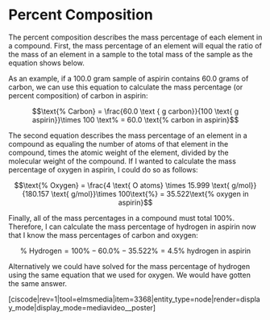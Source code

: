 <div style="float:right;margin:auto"><ebook-button title="Formulas" link="https://genchem.science.psu.edu/05-2-formulas"></ebook-button></div>


# Percent Composition

The percent composition describes the mass percentage of each element in a compound.  First, the mass percentage of an element will equal the ratio of the mass of an element in a sample to the total mass of the sample as the equation shows below. 

As an example, if a 100.0 gram sample of aspirin contains 60.0 grams of carbon, we can use this equation to calculate the mass percentage (or percent composition) of carbon in aspirin: 


$$\text{% Carbon} = \frac{60.0 \text { g carbon}}{100 \text{ g aspirin}}\times 100 \text% = 60.0 \text{% carbon in aspirin}$$ 


The second equation describes the mass percentage of an element in a compound as equaling the number of atoms of that element in the compound, times the atomic weight of the element, divided by the molecular weight of the compound. If I wanted to calculate the mass percentage of oxygen in aspirin, I could do so as follows:

$$\text{% Oxygen} = \frac{4 \text{ O atoms} \times 15.999 \text{ g/mol}}{180.157 \text{ g/mol}}\times 100\text{%} = 35.522\text{% oxygen in aspirin}$$

Finally, all of the mass percentages in a compound must total 100%. Therefore, I can calculate the mass percentage of hydrogen in aspirin now that I know the mass percentages of carbon and oxygen: 

$$\text{% Hydrogen} = 100\text{%} - 60.0\text{%} - 35.522\text{%}= 4.5\text{% hydrogen in aspirin}$$

Alternatively we could have solved for the mass percentage of hydrogen using the same equation that we used for oxygen. We would have gotten the same answer. 


[ciscode|rev=1|tool=elmsmedia|item=3368|entity_type=node|render=display_mode|display_mode=mediavideo__poster]
